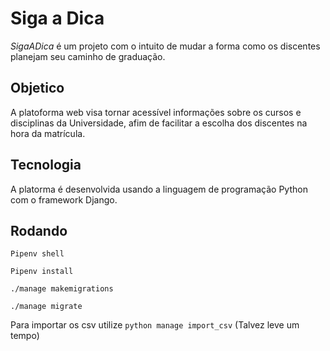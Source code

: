 # Siga a Dica

_SigaADica_ é um projeto com o intuito de mudar a forma como os discentes planejam seu caminho de graduação.

## Objetico
A platoforma web visa tornar acessível informações sobre os cursos e disciplinas da Universidade, afim de facilitar a escolha dos discentes na hora da matrícula.

## Tecnologia
A platorma é desenvolvida usando a linguagem de programação Python com o framework Django.
 
## Rodando

` Pipenv shell ` 

` Pipenv install `

` ./manage makemigrations `

` ./manage migrate `

Para importar os csv utilize ` python manage import_csv ` (Talvez leve um tempo)